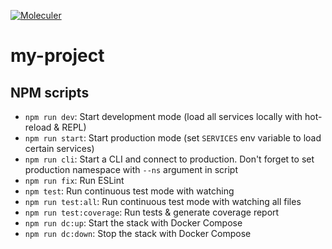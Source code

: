 [![Moleculer](https://badgen.net/badge/Powered%20by/Moleculer/0e83cd)](https://moleculer.services)

# my-project

## NPM scripts

- `npm run dev`: Start development mode (load all services locally with hot-reload & REPL)
- `npm run start`: Start production mode (set `SERVICES` env variable to load certain services)
- `npm run cli`: Start a CLI and connect to production. Don't forget to set production namespace with `--ns` argument in script
- `npm run fix`: Run ESLint
- `npm test`: Run continuous test mode with watching
- `npm run test:all`: Run continuous test mode with watching all files
- `npm run test:coverage`: Run tests & generate coverage report
- `npm run dc:up`: Start the stack with Docker Compose
- `npm run dc:down`: Stop the stack with Docker Compose
